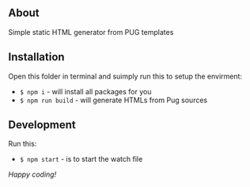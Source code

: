 ## About
Simple static HTML generator from PUG templates

## Installation
Open this folder in terminal and suimply run this to setup the envirment: 
- `$ npm i` - will install all packages for you
- `$ npm run build` - will generate HTMLs from Pug sources

## Development
Run this:
- `$ npm start` - is to start the watch file 

_Happy coding!_
